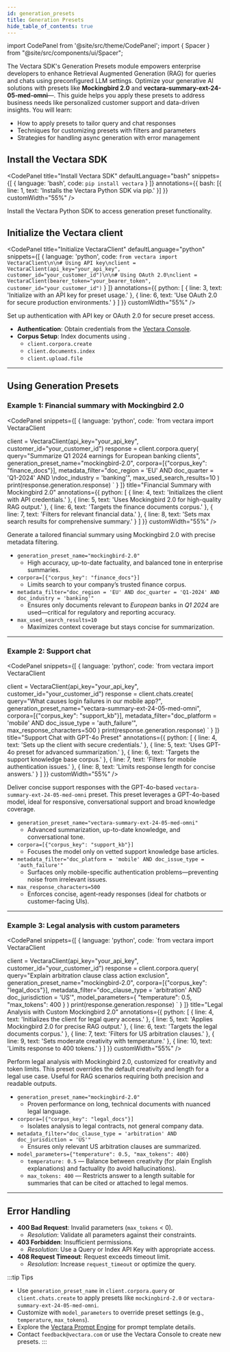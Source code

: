 ```yaml
---
id: generation_presets
title: Generation Presets
hide_table_of_contents: true
---
```


import CodePanel from '@site/src/theme/CodePanel';
import { Spacer } from "@site/src/components/ui/Spacer";

The Vectara SDK's Generation Presets module empowers enterprise developers to 
enhance Retrieval Augmented Generation (RAG) for queries and chats using 
preconfigured LLM settings. Optimize your generative AI solutions with presets 
like **Mockingbird 2.0** and **vectara-summary-ext-24-05-med-omni**—. This guide 
helps you apply these presets to address business needs like personalized 
customer support and data-driven insights. You will learn:

- How to apply presets to tailor query and chat responses
- Techniques for customizing presets with filters and parameters
- Strategies for handling async generation with error management

## Install the Vectara SDK


<CodePanel
  title="Install Vectara SDK"
  defaultLanguage="bash"
  snippets={[
    { language: 'bash', code: `pip install vectara` }
  ]}
  annotations={{
    bash: [{ line: 1, text: 'Installs the Vectara Python SDK via pip.' }]
  }}
  customWidth="55%"
/>

Install the Vectara Python SDK to access generation preset functionality.

<Spacer size="l" />
<Spacer size="l" />
<Spacer size="l" />

## Initialize the Vectara client

<CodePanel
  title="Initialize VectaraClient"
  defaultLanguage="python"
  snippets={[
    { language: 'python', code: `from vectara import VectaraClient\n\n# Using API key\nclient = VectaraClient(api_key="your_api_key", customer_id="your_customer_id")\n\n# Using OAuth 2.0\nclient = VectaraClient(bearer_token="your_bearer_token", customer_id="your_customer_id")` }
  ]}
  annotations={{
    python: [
      { line: 3, text: 'Initialize with an API key for preset usage.' },
      { line: 6, text: 'Use OAuth 2.0 for secure production environments.' }
    ]
  }}
  customWidth="55%"
/>

Set up authentication with API key or OAuth 2.0 for secure preset access.

- **Authentication**: Obtain credentials from the [Vectara Console](https://console.vectara.com).
- **Corpus Setup**: Index documents using .
  - `client.corpora.create`
  - `client.documents.index`
  - `client.upload.file`

---

## Using Generation Presets

### Example 1: Financial summary with Mockingbird 2.0


<CodePanel
  snippets={[
    {
      language: 'python',
      code: `from vectara import VectaraClient

client = VectaraClient(api_key="your_api_key", customer_id="your_customer_id")
response = client.corpora.query(
    query="Summarize Q1 2024 earnings for European banking clients",
    generation_preset_name="mockingbird-2.0",
    corpora=[{"corpus_key": "finance_docs"}],
    metadata_filter="doc_region = 'EU' AND doc_quarter = 'Q1-2024' AND \ndoc_industry = 'banking'",
    max_used_search_results=10
)
print(response.generation.response)
`
    }
  ]}
  title="Financial Summary with Mockingbird 2.0"
  annotations={{
    python: [
      { line: 4, text: 'Initializes the client with API credentials.' },
      { line: 5, text: 'Uses Mockingbird 2.0 for high-quality RAG output.' },
      { line: 6, text: 'Targets the finance documents corpus.' },
      { line: 7, text: 'Filters for relevant financial data.' },
      { line: 8, text: 'Sets max search results for comprehensive summary.' }
    ]
  }}
  customWidth="55%"
/>

Generate a tailored financial summary using Mockingbird 2.0 with precise 
metadata filtering.


- `generation_preset_name="mockingbird-2.0"`
  - High accuracy, up-to-date factuality, and balanced tone in enterprise summaries.
- `corpora=[{"corpus_key": "finance_docs"}]`
  - Limits search to your company’s trusted finance corpus.
- `metadata_filter="doc_region = 'EU' AND doc_quarter = 'Q1-2024' AND doc_industry = 'banking'"`
  - Ensures only documents relevant to *European* banks in *Q1 2024* are used—critical for regulatory and reporting accuracy.
- `max_used_search_results=10`
  - Maximizes context coverage but stays concise for summarization.

---

### Example 2: Support chat


<CodePanel
  snippets={[
    {
      language: 'python',
      code: `from vectara import VectaraClient

client = VectaraClient(api_key="your_api_key", customer_id="your_customer_id")
response = client.chats.create(
    query="What causes login failures in our mobile app?",
    generation_preset_name="vectara-summary-ext-24-05-med-omni",
    corpora=[{"corpus_key": "support_kb"}],
    metadata_filter="doc_platform = 'mobile' AND doc_issue_type = 'auth_failure'",
    max_response_characters=500
)
print(response.generation.response)
`
    }
  ]}
  title="Support Chat with GPT-4o Preset"
  annotations={{
    python: [
      { line: 4, text: 'Sets up the client with secure credentials.' },
      { line: 5, text: 'Uses GPT-4o preset for advanced summarization.' },
      { line: 6, text: 'Targets the support knowledge base corpus.' },
      { line: 7, text: 'Filters for mobile authentication issues.' },
      { line: 8, text: 'Limits response length for concise answers.' }
    ]
  }}
  customWidth="55%"
/>

Deliver concise support responses with the GPT-4o-based 
`vectara-summary-ext-24-05-med-omni` preset. This preset leverages a 
GPT-4o-based model, ideal for responsive, conversational support and broad 
knowledge coverage.

- `generation_preset_name="vectara-summary-ext-24-05-med-omni"`
  - Advanced summarization, up-to-date knowledge, and conversational tone.
- `corpora=[{"corpus_key": "support_kb"}]`
  - Focuses the model only on vetted support knowledge base articles.
- `metadata_filter="doc_platform = 'mobile' AND doc_issue_type = 'auth_failure'"`
  - Surfaces only mobile-specific authentication problems—preventing noise from irrelevant issues.
- `max_response_characters=500`
  - Enforces concise, agent-ready responses (ideal for chatbots or customer-facing UIs).


---

### Example 3: Legal analysis with custom parameters

<CodePanel
  snippets={[
    {
      language: 'python',
      code: `from vectara import VectaraClient

client = VectaraClient(api_key="your_api_key", customer_id="your_customer_id")
response = client.corpora.query(
    query="Explain arbitration clause class action exclusion",
    generation_preset_name="mockingbird-2.0",
    corpora=[{"corpus_key": "legal_docs"}],
    metadata_filter="doc_clause_type = 'arbitration' AND doc_jurisdiction = 'US'",
    model_parameters={
        "temperature": 0.5,
        "max_tokens": 400
    }
)
print(response.generation.response)
`
    }
  ]}
  title="Legal Analysis with Custom Mockingbird 2.0"
  annotations={{
    python: [
      { line: 4, text: 'Initializes the client for legal query access.' },
      { line: 5, text: 'Applies Mockingbird 2.0 for precise RAG output.' },
      { line: 6, text: 'Targets the legal documents corpus.' },
      { line: 7, text: 'Filters for US arbitration clauses.' },
      { line: 9, text: 'Sets moderate creativity with temperature.' },
      { line: 10, text: 'Limits response to 400 tokens.' }
    ]
  }}
  customWidth="55%"
/>

Perform legal analysis with Mockingbird 2.0, customized for creativity and 
token limits. This preset overrides the default creativity and length for a 
legal use case. Useful for RAG scenarios requiring both precision and readable 
outputs.

- `generation_preset_name="mockingbird-2.0"`
  - Proven performance on long, technical documents with nuanced legal language.
- `corpora=[{"corpus_key": "legal_docs"}]`
  - Isolates analysis to legal contracts, not general company data.
- `metadata_filter="doc_clause_type = 'arbitration' AND doc_jurisdiction = 'US'"`
  - Ensures only relevant US arbitration clauses are summarized.
- `model_parameters={"temperature": 0.5, "max_tokens": 400}`
  - `temperature: 0.5` — Balance between creativity (for plain English 
  explanations) and factuality (to avoid hallucinations).
  - `max_tokens: 400` — Restricts answer to a length suitable for summaries that 
  can be cited or attached to legal memos.


---

## Error Handling
- **400 Bad Request**: Invalid parameters (`max_tokens` < 0).
  - *Resolution*: Validate all parameters against their constraints.
- **403 Forbidden**: Insufficient permissions.
  - *Resolution*: Use a Query or Index API Key with appropriate access.
- **408 Request Timeout**: Request exceeds timeout limit.
  - *Resolution*: Increase `request_timeout` or optimize the query.

:::tip Tips
- Use `generation_preset_name` in `client.corpora.query` or `client.chats.create` to apply presets like `mockingbird-2.0` or `vectara-summary-ext-24-05-med-omni`.
- Customize with `model_parameters` to override preset settings (e.g., `temperature`, `max_tokens`).
- Explore the [Vectara Prompt Engine](https://docs.vectara.com/docs/prompts/vectara-prompt-engine) for prompt template details.
- Contact `feedback@vectara.com` or use the Vectara Console to create new presets.
:::

